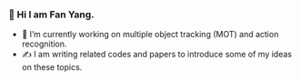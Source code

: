 ### 👋 Hi I am Fan Yang. 

- 🔭 I’m currently working on multiple object tracking (MOT) and action recognition.
- ✍️ I am writing related codes and papers to introduce some of my ideas on these topics.

<!--
**fandulu/fandulu** is a ✨ _special_ ✨ repository because its `README.md` (this file) appears on your GitHub profile.

Here are some ideas to get you started:

- 🔭 I’m currently working on ...
- 🌱 I’m currently learning ...
- 👯 I’m looking to collaborate on ...
- 🤔 I’m looking for help with ...
- 💬 Ask me about ...
- 📫 How to reach me: ...
- 😄 Pronouns: ...
- ⚡ Fun fact: ...
-->
